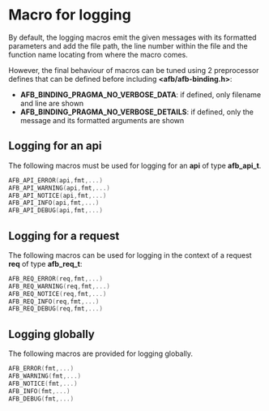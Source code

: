 Macro for logging
=================

By default, the logging macros emit the given messages
with its formatted parameters and add the file path, the line
number within the file and the function name locating
from where the macro comes.

However, the final behaviour of macros can be tuned
using 2 preprocessor defines that can be defined
before including **<afb/afb-binding.h>**:

- **AFB\_BINDING\_PRAGMA\_NO\_VERBOSE\_DATA**:
  if defined, only filename and line are shown
- **AFB\_BINDING\_PRAGMA\_NO\_VERBOSE\_DETAILS**:
  if defined, only the message and its formatted arguments are shown


## Logging for an api

The following macros must be used for logging for an **api** of type
**afb\_api\_t**.

```C
AFB_API_ERROR(api,fmt,...)
AFB_API_WARNING(api,fmt,...)
AFB_API_NOTICE(api,fmt,...)
AFB_API_INFO(api,fmt,...)
AFB_API_DEBUG(api,fmt,...)
```

## Logging for a request


The following macros can be used for logging in the context
of a request **req** of type **afb\_req\_t**:

```C
AFB_REQ_ERROR(req,fmt,...)
AFB_REQ_WARNING(req,fmt,...)
AFB_REQ_NOTICE(req,fmt,...)
AFB_REQ_INFO(req,fmt,...)
AFB_REQ_DEBUG(req,fmt,...)
```

## Logging globally

The following macros are provided for logging globally.

```C
AFB_ERROR(fmt,...)
AFB_WARNING(fmt,...)
AFB_NOTICE(fmt,...)
AFB_INFO(fmt,...)
AFB_DEBUG(fmt,...)
```

